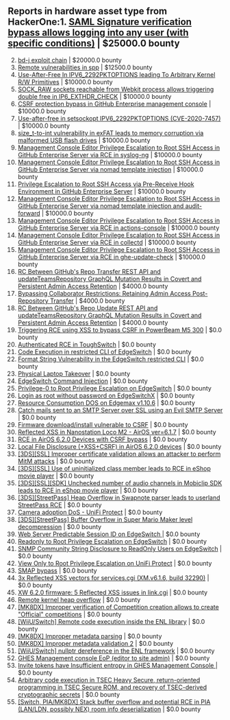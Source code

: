 
## Reports in hardware asset type from HackerOne:1. [SAML Signature verification bypass allows logging into any user (with specific conditions)](https://hackerone.com/reports/2579939) | $25000.0 bounty
2. [bd-j exploit chain](https://hackerone.com/reports/1379975) | $20000.0 bounty
3. [Remote vulnerabilities in spp](https://hackerone.com/reports/2177925) | $12500.0 bounty
4. [Use-After-Free In IPV6_2292PKTOPTIONS leading To Arbitrary Kernel R/W Primitives](https://hackerone.com/reports/826026) | $10000.0 bounty
5. [SOCK_RAW sockets reachable from Webkit process allows triggering double free in IP6_EXTHDR_CHECK](https://hackerone.com/reports/943231) | $10000.0 bounty
6. [CSRF protection bypass in GitHub Enterprise management console](https://hackerone.com/reports/1497169) | $10000.0 bounty
7. [Use-after-free in setsockopt IPV6_2292PKTOPTIONS (CVE-2020-7457)](https://hackerone.com/reports/1441103) | $10000.0 bounty
8. [size_t-to-int vulnerability in exFAT leads to memory corruption via malformed USB flash drives](https://hackerone.com/reports/1340942) | $10000.0 bounty
9. [Management Console Editor Privilege Escalation to Root SSH Access in GitHub Enterprise Server via RCE in syslog-ng](https://hackerone.com/reports/2329466) | $10000.0 bounty
10. [Management Console Editor Privilege Escalation to Root SSH Access in GitHub Enterprise Server via nomad template injection](https://hackerone.com/reports/2332551) | $10000.0 bounty
11. [Privilege Escalation to Root SSH Access via Pre-Receive Hook Environment in GitHub Enterprise Server](https://hackerone.com/reports/2336236) | $10000.0 bounty
12. [Management Console Editor Privilege Escalation to Root SSH Access in GitHub Enterprise Server via nomad template injection and audit-forward](https://hackerone.com/reports/2332623) | $10000.0 bounty
13. [Management Console Editor Privilege Escalation to Root SSH Access in GitHub Enterprise Server via RCE in actions-console](https://hackerone.com/reports/2323292) | $10000.0 bounty
14. [Management Console Editor Privilege Escalation to Root SSH Access in GitHub Enterprise Server via RCE in collectd](https://hackerone.com/reports/2329547) | $10000.0 bounty
15. [Management Console Editor Privilege Escalation to Root SSH Access in GitHub Enterprise Server via RCE in ghe-update-check](https://hackerone.com/reports/2325023) | $10000.0 bounty
16. [RC Between GitHub's Repo Transfer REST API and updateTeamsRepository GraphQL Mutation Results in Covert and Persistent Admin Access Retention](https://hackerone.com/reports/2216036) | $4000.0 bounty
17. [Bypassing Collaborator Restrictions: Retaining Admin Access Post-Repository Transfer](https://hackerone.com/reports/2190827) | $4000.0 bounty
18. [RC Between GitHub's Repo Update REST API and updateTeamsRepository GraphQL Mutation Results in Covert and Persistent Admin Access Retention](https://hackerone.com/reports/2357443) | $4000.0 bounty
19. [Triggering RCE using XSS to bypass CSRF in PowerBeam M5 300](https://hackerone.com/reports/289264) | $0.0 bounty
20. [Authenticated RCE in ToughSwitch](https://hackerone.com/reports/273449) | $0.0 bounty
21. [Code Execution in restricted CLI of EdgeSwitch](https://hackerone.com/reports/313245) | $0.0 bounty
22. [Format String Vulnerability in the EdgeSwitch restricted CLI](https://hackerone.com/reports/311884) | $0.0 bounty
23. [Physical Laptop Takeover](https://hackerone.com/reports/393615) | $0.0 bounty
24. [EdgeSwitch Command Injection](https://hackerone.com/reports/508256) | $0.0 bounty
25. [Privilege-0 to Root Privilege Escalation on EdgeSwitch](https://hackerone.com/reports/511025) | $0.0 bounty
26. [Login as root without password on EdgeSwitchX](https://hackerone.com/reports/512958) | $0.0 bounty
27. [Resource Consumption DOS on Edgemax v1.10.6](https://hackerone.com/reports/406614) | $0.0 bounty
28. [Catch mails sent to an SMTP Server over SSL using an Evil SMTP Server](https://hackerone.com/reports/519582) | $0.0 bounty
29. [Firmware download/install vulnerable to CSRF](https://hackerone.com/reports/323852) | $0.0 bounty
30. [Reflected XSS in Nanostation Loco M2 - AirOS ver=6.1.7](https://hackerone.com/reports/386570) | $0.0 bounty
31. [RCE in AirOS 6.2.0 Devices with CSRF bypass](https://hackerone.com/reports/703659) | $0.0 bounty
32. [Local File Disclosure (+XSS+CSRF) in AirOS 6.2.0 devices](https://hackerone.com/reports/661647) | $0.0 bounty
33. [[3DS][SSL] Improper certificate validation allows an attacker to perform MitM attacks](https://hackerone.com/reports/894922) | $0.0 bounty
34. [[3DS][SSL] Use of uninitialized class member leads to RCE in eShop movie player](https://hackerone.com/reports/895769) | $0.0 bounty
35. [[3DS][SSL][SDK] Unchecked number of audio channels in Mobiclip SDK leads to RCE in eShop movie player](https://hackerone.com/reports/897606) | $0.0 bounty
36. [[3DS][StreetPass] Heap Overflow in Swapnote parser leads to userland StreetPass RCE](https://hackerone.com/reports/923240) | $0.0 bounty
37. [Camera adoption DoS - UniFi Protect](https://hackerone.com/reports/1008579) | $0.0 bounty
38. [[3DS][StreetPass] Buffer Overflow in Super Mario Maker level decompression](https://hackerone.com/reports/687887) | $0.0 bounty
39. [Web Server Predictable Session ID on EdgeSwitch ](https://hackerone.com/reports/774393) | $0.0 bounty
40. [Readonly to Root Privilege Escalation on EdgeSwitch](https://hackerone.com/reports/796414) | $0.0 bounty
41. [SNMP Community String Disclosure to ReadOnly Users on EdgeSwitch](https://hackerone.com/reports/797988) | $0.0 bounty
42. [View Only to Root Privilege Escalation on UniFi Protect](https://hackerone.com/reports/825764) | $0.0 bounty
43. [SMAP bypass](https://hackerone.com/reports/1048322) | $0.0 bounty
44. [3x Reflected XSS vectors for services.cgi (XM.v6.1.6, build 32290)](https://hackerone.com/reports/331368) | $0.0 bounty
45. [XW 6.2.0 firmware: 5 Reflected XSS issues in link.cgi](https://hackerone.com/reports/802498) | $0.0 bounty
46. [Remote kernel heap overflow](https://hackerone.com/reports/1350653) | $0.0 bounty
47. [[MK8DX] Improper verification of Competition creation allows to create "Official" competitions](https://hackerone.com/reports/1653676) | $0.0 bounty
48. [[WiiU/Switch] Remote code execution inside the ENL library](https://hackerone.com/reports/1541273) | $0.0 bounty
49. [[MK8DX] Improper metadata parsing](https://hackerone.com/reports/1688309) | $0.0 bounty
50. [[MK8DX] Improper metadata validation 2](https://hackerone.com/reports/1812732) | $0.0 bounty
51. [[WiiU/Switch] nullptr dereference in the ENL framework](https://hackerone.com/reports/1540907) | $0.0 bounty
52. [GHES Management console EoP (editor to site admin)](https://hackerone.com/reports/2197796) | $0.0 bounty
53. [Invite tokens have Insufficient entropy in GHES Management Console ](https://hackerone.com/reports/2197801) | $0.0 bounty
54. [Arbitrary code execution in TSEC Heavy Secure, return-oriented programming in TSEC Secure ROM, and recovery of TSEC-derived cryptographic secrets](https://hackerone.com/reports/924418) | $0.0 bounty
55. [[Switch, PIA/MK8DX] Stack buffer overflow and potential RCE in PIA (LAN/LDN, possibly NEX) room info deserialization](https://hackerone.com/reports/2611669) | $0.0 bounty